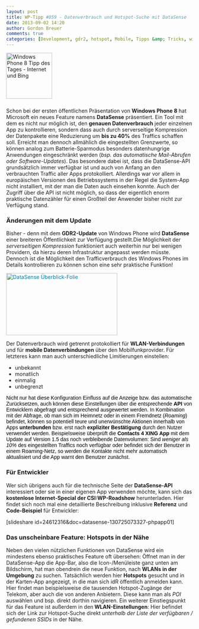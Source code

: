 ```yaml
---
layout: post
title: WP-Tipp #059 - Datenverbrauch und Hotspot-Suche mit DataSense
date: 2013-09-02 14:20
author: Gordon Breuer
comments: true
categories: [Development, gdr2, hotspot, Mobile, Tipps &amp; Tricks, winphone, wlan]
---
```

<img class="alignleft size-full wp-image-4250" style="margin-right: 10px; margin-bottom: 10px;" alt="Windows Phone 8 Tipp des Tages - Internet und Bing" src="http://anheledirwp.blob.core.windows.net/wordpress/2013/09/WP-TdT-Internet-Bing-8.png" width="124" height="124" />

Schon bei der ersten öffentlichen Präsentation von <strong>Windows Phone 8</strong> hat Microsoft ein neues Feature namens <strong>DataSense</strong> präsentiert. Ein Tool mit dem es nicht nur möglich ist, den <strong>genauen Datenverbrauch</strong> jeder einzelnen App zu kontrollieren, sondern dass auch durch serverseitige Kompression der Datenpakete eine Reduzierung um <strong>bis zu 40%</strong> des Traffics schaffen soll. Erreicht man dennoch allmählich die eingestellten Grenzwerte, so können analog zum Batterie-Sparmodus besonders datenhungrige Anwendungen eingeschränkt werden (<em>bsp. das automatische Mail-Abrufen oder Software-Updates</em>). Das besondere dabei ist, dass die DataSense-API grundsätzlich immer verfügbar ist und auch von Anfang an den verbrauchten Traffic aller Apps protokolliert. Allerdings war vor allem in europäischen Versionen des Betriebssystems in der Regel die System-App nicht installiert, mit der man die Daten auch einsehen konnte. Auch der Zugriff über die API ist nicht möglich, so dass der eigentlich enorm praktische Datenzähler für einen Großteil der Anwender bisher nicht zur Verfügung stand.
<h3>Änderungen mit dem Update</h3>
Bisher - denn mit dem <strong>GDR2-Update</strong> von Windows Phone wird <strong>DataSense</strong> einer breiteren Öffentlichkeit zur Verfügung gestellt.Die Möglichkeit der <em>serverseitigen Kompression</em> funktioniert auch weiterhin nur bei wenigen Providern, da hierzu deren Infrastruktur angepasst werden müsste. Dennoch ist die Möglichkeit den Trafficverbrauch des Windows Phones im Details kontrollieren zu können schon eine sehr praktische Funktion!

<a style="color: #007ea6;" href="http://old.gordon-breuer.de/wp-content/uploads/2013/09/DataSense-Überblick.jpg"><img class="aligncenter size-medium wp-image-4251" alt="DataSense Überblick-Folie" src="http://gordon-breuer.de/wp-content/uploads/2013/09/DataSense-Überblick-300x1681.jpg" width="300" height="168" /></a>

Der Datenverbrauch wird getrennt protokolliert für <strong>WLAN-Verbindungen</strong> und für <strong>mobile Datenverbindungen</strong> über den Mobilfunkprovider. Für letzteres kann man auch unterschiedliche Limitierungen einstellen:
<ul>
	<li>unbekannt</li>
	<li>monatlich</li>
	<li>einmalig</li>
	<li>unbegrenzt</li>
</ul>
<span style="color: #000000; font-family: sans-serif;">Nicht nur hat diese Konfiguration Einfluss auf die Anzeige bzw. das automatische Zurücksetzen, auch können diese Einstellungen über die entsprechende <strong>API</strong> von Entwicklern abgefragt und entsprechend ausgewertet werden. In Kombination mit der Abfrage, ob man sich im Heimnetz oder in einem Fremdnetz (<em>Roaming</em>) befindet, können so potentiell teure und unerwünschte Aktionen innerhalb von Apps <strong>unterbunden</strong> bzw. erst nach <strong>expliziter Bestätigung</strong> durch den Nutzer verwendet werden. Beispielsweise überprüft die <strong>Contacts 4 XING App</strong> mit dem Update auf Version 1.5 das noch verbleibende Datenvolumen: Sind <em>weniger als 10%</em> des eingestellten Traffics noch verfügbar oder befindet sich der Benutzer in einem Roaming-Netz, so werden die Kontakte nicht mehr automatisch aktualisiert und die App warnt den Benutzer zunächst.</span>
<h3>Für Entwickler</h3>
Wer sich übrigens auch für die technische Seite der <strong>DataSense-API</strong> interessiert oder sie in einer eigenen App verwenden möchte, kann sich das <strong>kostenlose Internet-Special der CSI:WP-Roadshow</strong> herunterladen. Hier findet sich noch mal eine detaillierte Beschreibung inklusive <strong>Referenz</strong> und <strong>Code-Beispiel</strong> für Entwickler:

[slideshare id=24612316&amp;doc=datasense-130725073327-phpapp01]
<h3>Das unscheinbare Feature: Hotspots in der Nähe</h3>
Neben den vielen nützlichen Funktionen von DataSense wird ein mindestens ebenso praktisches Feature oft übersehen: Öffnet man in der DataSense-App die App-Bar, also die Icon-/Menüleiste ganz unten am Bildschirm, hat man obendrein die neue Funktion, nach <strong>WLANs in der Umgebung</strong> zu suchen. Tatsächlich werden hier <strong>Hotspots</strong> gesucht und in der Karten-App angezeigt, in die man sich idR öffentlich anmelden kann. Hier findet man beispielsweise die tausenden Hotspot-Zugänge der Telekom, aber auch die von anderen Anbietern. Diese kann man als <em>POI</em> auswählen und bsp. direkt dorthin navigieren. Ein weiterer Einstiegspunkt für das Feature ist außerdem in den<strong> WLAN-Einstellungen</strong>: Hier befindet sich der Link zur Hotspot-Suche direkt <em>unterhalb der Liste der verfügbaren / gefundenen SSIDs</em> in der Nähe.
